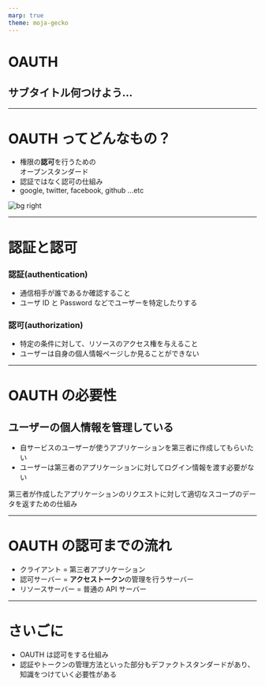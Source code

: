 ```yaml
---
marp: true
theme: moja-gecko
---
```


<!-- _class: cover -->

# OAUTH

## サブタイトル何つけよう…

---

# OAUTH ってどんなもの？

- 権限の**認可**を行うための<br/>オープンスタンダード
- 認証ではなく認可の仕組み
- google, twitter, facebook, github ...etc

![bg right](https://thecodebarbarian.com/images/github-login.png)

---

# 認証と認可

### 認証(authentication)

- 通信相手が誰であるか確認すること
- ユーザ ID と Password などでユーザーを特定したりする

### 認可(authorization)

- 特定の条件に対して、リソースのアクセス権を与えること
- ユーザーは自身の個人情報ページしか見ることができない

---

# OAUTH の必要性

## ユーザーの個人情報を管理している

- 自サービスのユーザーが使うアプリケーションを第三者に作成してもらいたい
- ユーザーは第三者のアプリケーションに対してログイン情報を渡す必要がない

第三者が作成したアプリケーションのリクエストに対して適切なスコープのデータを返すための仕組み

---

# OAUTH の認可までの流れ

- クライアント = 第三者アプリケーション
- 認可サーバー = **アクセストークン**の管理を行うサーバー
- リソースサーバー = 普通の API サーバー

---

# さいごに

- OAUTH は認可をする仕組み
- 認証やトークンの管理方法といった部分もデファクトスタンダードがあり、知識をつけていく必要性がある
